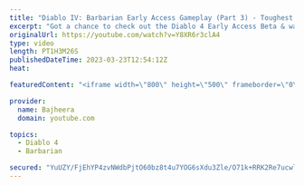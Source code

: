 ```yaml
---
title: "Diablo IV: Barbarian Early Access Gameplay (Part 3) - Toughest Monsters & Best Build Yet!"
excerpt: "Got a chance to check out the Diablo 4 Early Access Beta & wanted to share my first look at the game along with some epic ..."
originalUrl: https://youtube.com/watch?v=Y8XR6r3clA4
type: video
length: PT1H3M26S
publishedDateTime: 2023-03-23T12:54:12Z
heat: 

featuredContent: "<iframe width=\"800\" height=\"500\" frameborder=\"0\" src=\"https://www.youtube.com/embed/Y8XR6r3clA4\" allow=\"accelerometer; autoplay; encrypted-media; gyroscope; picture-in-picture\" allowfullscreen></iframe>"

provider:
  name: Bajheera
  domain: youtube.com

topics:
  - Diablo 4
  - Barbarian

secured: "YuUZY/FjEhYP4zvNWdbPjtO60bz8t4u7YOG6sXdu3Zle/O71k+RRK2Re7ucwl90MSu2KNpI/KoqIDZvdJEkyQIINddOiLw+QC63xJ7RKuP7SRN++bXrs4aYWkjOLwaw63LOwOPBCG9wMoi+7KNm/obQ95PX2mfLtnk7dzXPAvNLC6ZBP0TknrGxbLVeRCocFShM1TgZ3ZqfDogowLurjA3KpMne3rVcdZj5RTUPxXQvWQ4hkgsJl9t/XmVv850Kw0ZCq2jhob4EJnNFgsRt2CwfZ3k0AW5Vp3MpHUcwuqTQNV2hdEQ70qgJ8NuKp00/OtcmXZwZFEBlHJRskdkHMID4inaP+1Wg5O+q/mLzMRkQgFrndrbX3NxuZFePKx4EvaMql2JaYy01tbgK0mL8qctzf+LTXmZyUQ2hjG5gdBbQ=;TYaOCmxD8Boa+HMAsYjUyg=="
---
```


